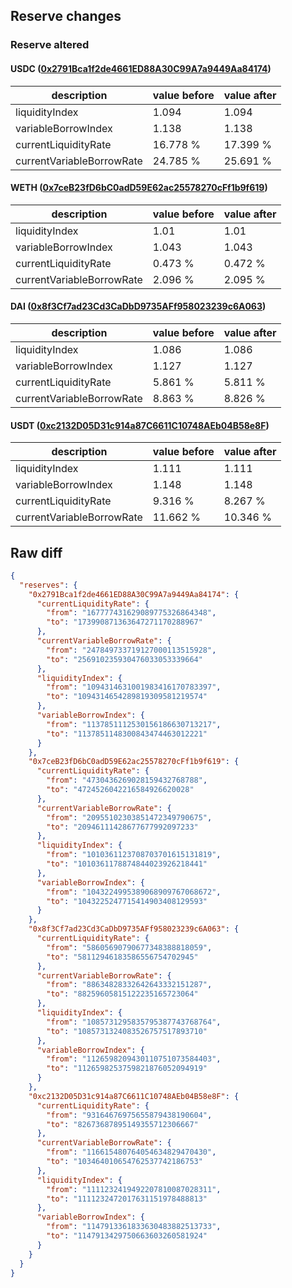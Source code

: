 ## Reserve changes

### Reserve altered

#### USDC ([0x2791Bca1f2de4661ED88A30C99A7a9449Aa84174](https://polygonscan.com/address/0x2791Bca1f2de4661ED88A30C99A7a9449Aa84174))

| description | value before | value after |
| --- | --- | --- |
| liquidityIndex | 1.094 | 1.094 |
| variableBorrowIndex | 1.138 | 1.138 |
| currentLiquidityRate | 16.778 % | 17.399 % |
| currentVariableBorrowRate | 24.785 % | 25.691 % |


#### WETH ([0x7ceB23fD6bC0adD59E62ac25578270cFf1b9f619](https://polygonscan.com/address/0x7ceB23fD6bC0adD59E62ac25578270cFf1b9f619))

| description | value before | value after |
| --- | --- | --- |
| liquidityIndex | 1.01 | 1.01 |
| variableBorrowIndex | 1.043 | 1.043 |
| currentLiquidityRate | 0.473 % | 0.472 % |
| currentVariableBorrowRate | 2.096 % | 2.095 % |


#### DAI ([0x8f3Cf7ad23Cd3CaDbD9735AFf958023239c6A063](https://polygonscan.com/address/0x8f3Cf7ad23Cd3CaDbD9735AFf958023239c6A063))

| description | value before | value after |
| --- | --- | --- |
| liquidityIndex | 1.086 | 1.086 |
| variableBorrowIndex | 1.127 | 1.127 |
| currentLiquidityRate | 5.861 % | 5.811 % |
| currentVariableBorrowRate | 8.863 % | 8.826 % |


#### USDT ([0xc2132D05D31c914a87C6611C10748AEb04B58e8F](https://polygonscan.com/address/0xc2132D05D31c914a87C6611C10748AEb04B58e8F))

| description | value before | value after |
| --- | --- | --- |
| liquidityIndex | 1.111 | 1.111 |
| variableBorrowIndex | 1.148 | 1.148 |
| currentLiquidityRate | 9.316 % | 8.267 % |
| currentVariableBorrowRate | 11.662 % | 10.346 % |


## Raw diff

```json
{
  "reserves": {
    "0x2791Bca1f2de4661ED88A30C99A7a9449Aa84174": {
      "currentLiquidityRate": {
        "from": "167777431629089775326864348",
        "to": "173990871363647271170288967"
      },
      "currentVariableBorrowRate": {
        "from": "247849733719127000113515928",
        "to": "256910235930476033053339664"
      },
      "liquidityIndex": {
        "from": "1094314631001983416170783397",
        "to": "1094314654289819309581219574"
      },
      "variableBorrowIndex": {
        "from": "1137851112530156186630713217",
        "to": "1137851148300843474463012221"
      }
    },
    "0x7ceB23fD6bC0adD59E62ac25578270cFf1b9f619": {
      "currentLiquidityRate": {
        "from": "4730436269028159432768788",
        "to": "4724526042216584926620028"
      },
      "currentVariableBorrowRate": {
        "from": "20955102303851472349790675",
        "to": "20946111428677677992097233"
      },
      "liquidityIndex": {
        "from": "1010361123708703701615131819",
        "to": "1010361178874844023926218441"
      },
      "variableBorrowIndex": {
        "from": "1043224995389068909767068672",
        "to": "1043225247715414903408129593"
      }
    },
    "0x8f3Cf7ad23Cd3CaDbD9735AFf958023239c6A063": {
      "currentLiquidityRate": {
        "from": "58605690790677348388818059",
        "to": "58112946183586556754702945"
      },
      "currentVariableBorrowRate": {
        "from": "88634828332642643332151287",
        "to": "88259605815122235165723064"
      },
      "liquidityIndex": {
        "from": "1085731295835795387743768764",
        "to": "1085731324083526757517893710"
      },
      "variableBorrowIndex": {
        "from": "1126598209430110751073584403",
        "to": "1126598253759821876052094919"
      }
    },
    "0xc2132D05D31c914a87C6611C10748AEb04B58e8F": {
      "currentLiquidityRate": {
        "from": "93164676975655879438190604",
        "to": "82673687895149355712306667"
      },
      "currentVariableBorrowRate": {
        "from": "116615480764054634829470430",
        "to": "103464010654762537742186753"
      },
      "liquidityIndex": {
        "from": "1111232419492207810087028311",
        "to": "1111232472017631151978488813"
      },
      "variableBorrowIndex": {
        "from": "1147913361833630483882513733",
        "to": "1147913429750663603260581924"
      }
    }
  }
}
```